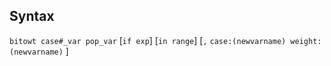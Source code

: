 ## Syntax

`bitowt case#_var pop_var` \[`if exp`\] \[`in range`\] \[`,`
`case:(newvarname) weight:(newvarname)` \]
